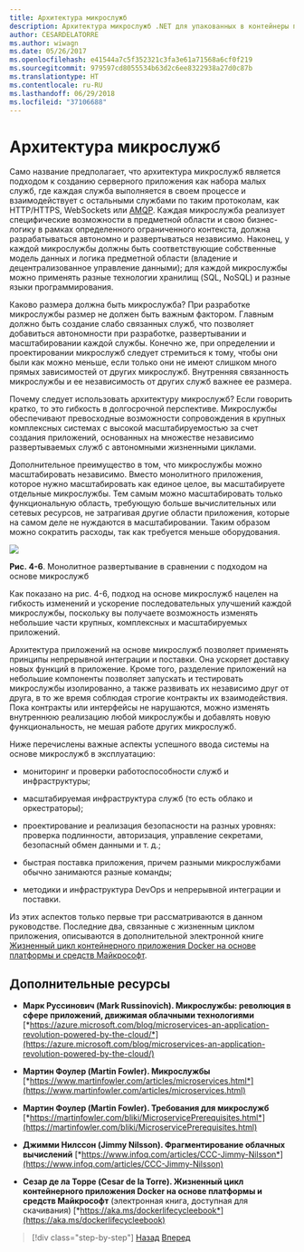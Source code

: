 ```yaml
---
title: Архитектура микрослужб
description: Архитектура микрослужб .NET для упакованных в контейнеры приложений .NET | Архитектура микрослужб
author: CESARDELATORRE
ms.author: wiwagn
ms.date: 05/26/2017
ms.openlocfilehash: e41544a7c5f352321c3fa3e61a71568a6cf0f219
ms.sourcegitcommit: 979597cd8055534b63d2c6ee8322938a27d0c87b
ms.translationtype: HT
ms.contentlocale: ru-RU
ms.lasthandoff: 06/29/2018
ms.locfileid: "37106688"
---
```

# <a name="microservices-architecture"></a>Архитектура микрослужб

Само название предполагает, что архитектура микрослужб является подходом к созданию серверного приложения как набора малых служб, где каждая служба выполняется в своем процессе и взаимодействует с остальными службами по таким протоколам, как HTTP/HTTPS, WebSockets или [AMQP](https://en.wikipedia.org/wiki/Advanced_Message_Queuing_Protocol). Каждая микрослужба реализует специфические возможности в предметной области и свою бизнес-логику в рамках определенного ограниченного контекста, должна разрабатываться автономно и развертываться независимо. Наконец, у каждой микрослужбы должны быть соответствующие собственные модель данных и логика предметной области (владение и децентрализованное управление данными); для каждой микрослужбы можно применять разные технологии хранилищ (SQL, NoSQL) и разные языки программирования.

Каково размера должна быть микрослужба? При разработке микрослужбы размер не должен быть важным фактором. Главным должно быть создание слабо связанных служб, что позволяет добавиться автономности при разработке, развертывании и масштабировании каждой службы. Конечно же, при определении и проектировании микрослужб следует стремиться к тому, чтобы они были как можно меньше, если только они не имеют слишком много прямых зависимостей от других микрослужб. Внутренняя связанность микрослужбы и ее независимость от других служб важнее ее размера.

Почему следует использовать архитектуру микрослужб? Если говорить кратко, то это гибкость в долгосрочной перспективе. Микрослужбы обеспечивают превосходные возможности сопровождения в крупных комплексных системах с высокой масштабируемостью за счет создания приложений, основанных на множестве независимо развертываемых служб с автономными жизненными циклами.

Дополнительное преимущество в том, что микрослужбы можно масштабировать независимо. Вместо монолитного приложения, которое нужно масштабировать как единое целое, вы масштабируете отдельные микрослужбы. Тем самым можно масштабировать только функциональную область, требующую больше вычислительных или сетевых ресурсов, не затрагивая другие области приложения, которые на самом деле не нуждаются в масштабировании. Таким образом можно сократить расходы, так как требуется меньше оборудования.

![](./media/image6.png)

**Рис. 4-6**. Монолитное развертывание в сравнении с подходом на основе микрослужб

Как показано на рис. 4-6, подход на основе микрослужб нацелен на гибкость изменений и ускорение последовательных улучшений каждой микрослужбы, поскольку вы получаете возможность изменять небольшие части крупных, комплексных и масштабируемых приложений.

Архитектура приложений на основе микрослужб позволяет применять принципы непрерывной интеграции и поставки. Она ускоряет доставку новых функций в приложение. Кроме того, разделение приложений на небольшие компоненты позволяет запускать и тестировать микрослужбы изолированно, а также развивать их независимо друг от друга, в то же время соблюдая строгие контракты их взаимодействия. Пока контракты или интерфейсы не нарушаются, можно изменять внутреннюю реализацию любой микрослужбы и добавлять новую функциональность, не мешая работе других микрослужб.

Ниже перечислены важные аспекты успешного ввода системы на основе микрослужб в эксплуатацию:

-   мониторинг и проверки работоспособности служб и инфраструктуры;

-   масштабируемая инфраструктура служб (то есть облако и оркестраторы);

-   проектирование и реализация безопасности на разных уровнях: проверка подлинности, авторизация, управление секретами, безопасный обмен данными и т. д.;

-   быстрая поставка приложения, причем разными микрослужбами обычно занимаются разные команды;

-   методики и инфраструктура DevOps и непрерывной интеграции и поставки.

Из этих аспектов только первые три рассматриваются в данном руководстве. Последние два, связанные с жизненным циклом приложения, описываются в дополнительной электронной книге [Жизненный цикл контейнерного приложения Docker на основе платформы и средств Майкрософт](https://aka.ms/dockerlifecycleebook).

## <a name="additional-resources"></a>Дополнительные ресурсы

-   **Марк Руссинович (Mark Russinovich). Микрослужбы: революция в сфере приложений, движимая облачными технологиями**
    [*https://azure.microsoft.com/blog/microservices-an-application-revolution-powered-by-the-cloud/*](https://azure.microsoft.com/blog/microservices-an-application-revolution-powered-by-the-cloud/)

-   **Мартин Фоулер (Martin Fowler). Микрослужбы**
    [*https://www.martinfowler.com/articles/microservices.html*](https://www.martinfowler.com/articles/microservices.html)

-   **Мартин Фоулер (Martin Fowler). Требования для микрослужб**
    [*https://martinfowler.com/bliki/MicroservicePrerequisites.html*](https://martinfowler.com/bliki/MicroservicePrerequisites.html)

-   **Джимми Нилссон (Jimmy Nilsson). Фрагментирование облачных вычислений**
    [*https://www.infoq.com/articles/CCC-Jimmy-Nilsson*](https://www.infoq.com/articles/CCC-Jimmy-Nilsson)

-   **Сезар де ла Торре (Cesar de la Torre). Жизненный цикл контейнерного приложения Docker на основе платформы и средств Майкрософт** (электронная книга, доступная для скачивания) [*https://aka.ms/dockerlifecycleebook*](https://aka.ms/dockerlifecycleebook)




>[!div class="step-by-step"]
[Назад](service-oriented-architecture.md)
[Вперед](data-sovereignty-per-microservice.md)
